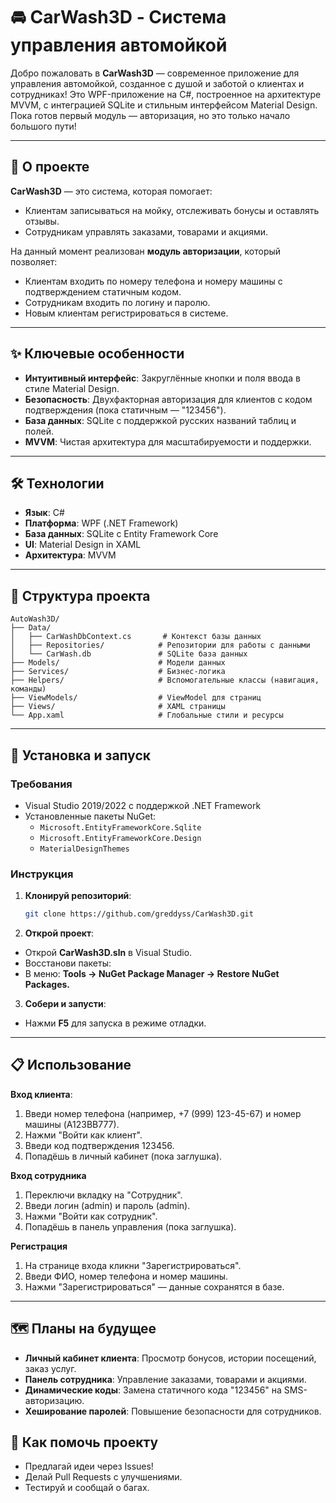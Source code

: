 # 🚘 CarWash3D - Система управления автомойкой

Добро пожаловать в **CarWash3D** — современное приложение для управления автомойкой, созданное с душой и заботой о клиентах и сотрудниках! Это WPF-приложение на C#, построенное на архитектуре MVVM, с интеграцией SQLite и стильным интерфейсом Material Design. Пока готов первый модуль — авторизация, но это только начало большого пути!

---

## 🎯 О проекте

**CarWash3D** — это система, которая помогает:
- Клиентам записываться на мойку, отслеживать бонусы и оставлять отзывы.
- Сотрудникам управлять заказами, товарами и акциями.

На данный момент реализован **модуль авторизации**, который позволяет:
- Клиентам входить по номеру телефона и номеру машины с подтверждением статичным кодом.
- Сотрудникам входить по логину и паролю.
- Новым клиентам регистрироваться в системе.

---

## ✨ Ключевые особенности

- **Интуитивный интерфейс**: Закруглённые кнопки и поля ввода в стиле Material Design.
- **Безопасность**: Двухфакторная авторизация для клиентов с кодом подтверждения (пока статичным — "123456").
- **База данных**: SQLite с поддержкой русских названий таблиц и полей.
- **MVVM**: Чистая архитектура для масштабируемости и поддержки.

---

## 🛠 Технологии

- **Язык**: C#
- **Платформа**: WPF (.NET Framework)
- **База данных**: SQLite с Entity Framework Core
- **UI**: Material Design in XAML
- **Архитектура**: MVVM

---

## 📂 Структура проекта
```
AutoWash3D/
├── Data/
│   ├── CarWashDbContext.cs       # Контекст базы данных
│   ├── Repositories/            # Репозитории для работы с данными
│   └── CarWash.db               # SQLite база данных
├── Models/                      # Модели данных
├── Services/                    # Бизнес-логика
├── Helpers/                     # Вспомогательные классы (навигация, команды)
├── ViewModels/                  # ViewModel для страниц
├── Views/                       # XAML страницы
└── App.xaml                     # Глобальные стили и ресурсы
```

---

## 🚀 Установка и запуск

### Требования
- Visual Studio 2019/2022 с поддержкой .NET Framework
- Установленные пакеты NuGet:
  - `Microsoft.EntityFrameworkCore.Sqlite`
  - `Microsoft.EntityFrameworkCore.Design`
  - `MaterialDesignThemes`

### Инструкция
1. **Клонируй репозиторий**:
   ```bash
   git clone https://github.com/greddyss/CarWash3D.git

2. **Открой проект**:
 - Открой **CarWash3D.sln** в Visual Studio.
 - Восстанови пакеты:
 - В меню: **Tools → NuGet Package Manager → Restore NuGet Packages.**
3. **Собери и запусти**:
 - Нажми **F5** для запуска в режиме отладки.

---

## 📋 Использование
**Вход клиента**:
1. Введи номер телефона (например, +7 (999) 123-45-67) и номер машины (A123BВ777).
2. Нажми "Войти как клиент".
3. Введи код подтверждения 123456.
4. Попадёшь в личный кабинет (пока заглушка).

**Вход сотрудника**
1. Переключи вкладку на "Сотрудник".
2. Введи логин (admin) и пароль (admin).
3. Нажми "Войти как сотрудник".
4. Попадёшь в панель управления (пока заглушка).

**Регистрация**
1. На странице входа кликни "Зарегистрироваться".
2. Введи ФИО, номер телефона и номер машины.
3. Нажми "Зарегистрироваться" — данные сохранятся в базе.

---

## 🗺 Планы на будущее
- **Личный кабинет клиента**: Просмотр бонусов, истории посещений, заказ услуг.
- **Панель сотрудника**: Управление заказами, товарами и акциями.
- **Динамические коды**: Замена статичного кода "123456" на SMS-авторизацию.
- **Хеширование паролей**: Повышение безопасности для сотрудников.

## 🤝 Как помочь проекту
- Предлагай идеи через Issues!
- Делай Pull Requests с улучшениями.
- Тестируй и сообщай о багах.

